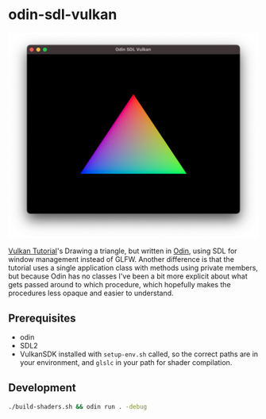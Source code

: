# odin-sdl-vulkan

![screenshot](screenshot.png "Screenshot")

[Vulkan Tutorial](https://vulkan-tutorial.com/)'s Drawing a triangle, but written in [Odin](https://odin-lang.org/), using SDL for window management instead of GLFW. Another difference is that the tutorial uses a single application class with methods using private members, but because Odin has no classes I've been a bit more explicit about what gets passed around to which procedure, which hopefully makes the procedures less opaque and easier to understand.

## Prerequisites

- odin
- SDL2
- VulkanSDK installed with `setup-env.sh` called, so the correct paths are in your environment, and `glslc` in your path for shader compilation.

## Development

```sh
./build-shaders.sh && odin run . -debug
```
